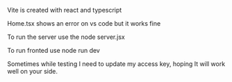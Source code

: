 Vite is created with react and typescript

Home.tsx shows an error  on vs code but it works fine

To run the server use  the node server.jsx

To run fronted use node run dev

Sometimes while testing I need to update my access key, hoping It will work well on your side. 

